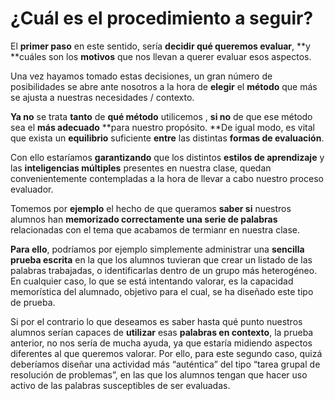 # ¿Cuál es el procedimiento a seguir?

El **primer paso** en este sentido, sería **decidir qué queremos evaluar**, **y **cuáles son los **motivos** que nos llevan a querer evaluar esos aspectos.

Una vez hayamos tomado estas decisiones, un gran número de posibilidades se abre ante nosotros a la hora de **elegir** el **método** que más se ajusta a nuestras necesidades / contexto.

**Ya no** se trata **tanto** de **qué método** utilicemos , **si no** de que ese método sea el **más adecuado** **para nuestro propósito. **De igual modo, es vital que exista un **equilibrio** suficiente **entre** las distintas **formas de evaluación**. 

Con ello estaríamos **garantizando** que los distintos **estilos de aprendizaje** y las **inteligencias múltiples** presentes en nuestra clase, quedan convenientemente contempladas a la hora de llevar a cabo nuestro proceso evaluador.

Tomemos por **ejemplo** el hecho de que queramos **saber si** nuestros alumnos han **memorizado **correctamente una serie de** palabras** relacionadas con el tema que acabamos de termianr en nuestra clase. 

**Para ello**, podríamos por ejemplo simplemente administrar una **sencilla prueba escrita** en la que los alumnos tuvieran que crear un listado de las palabras trabajadas, o identificarlas dentro de un grupo más heterogéneo. En cualquier caso, lo que se está intentando valorar, es la capacidad memorística del alumnado, objetivo para el cual, se ha diseñado este tipo de prueba. 

Si por el contrario lo que deseamos es saber hasta qué punto nuestros alumnos serían capaces de **utilizar** esas **palabras en contexto**, la prueba anterior, no nos sería de mucha ayuda, ya que estaría midiendo aspectos diferentes al que queremos valorar. Por ello, para este segundo caso, quizá deberíamos diseñar una actividad más “auténtica” del tipo “tarea grupal de resolución de problemas”, en las que los alumnos tengan que hacer uso activo de las palabras susceptibles de ser evaluadas. 

